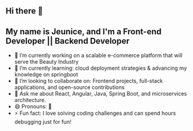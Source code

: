 ## Hi there 👋
## My name is Jeunice, and I'm a Front-end Developer || Backend Developer 

- 🔭 I’m currently working on a scalable e-commerce platform that will serve the Beauty Industry
- 🌱 I’m currently learning: cloud deployment strategies & advancing my knowledge on springboot
- 👯 I’m looking to collaborate on: Frontend projects, full-stack applications, and open-source contributions
- 💬 Ask me about React, Angular, Java, Spring Boot, and microservices architecture.
- 😄 Pronouns: 🤔
- ⚡ Fun fact: I love solving coding challenges and can spend hours debugging just for fun!
<!--
**mwakishajeunice/mwakishajeunice** is a ✨ _special_ ✨ repository because its `README.md` (this file) appears on your GitHub profile.

Here are some ideas to get you started:


- 🌱 I’m currently learning ...

- 🤔 I’m looking for help with ...
- 💬 Ask me about ...
- 📫 How to reach me: ...
-->
